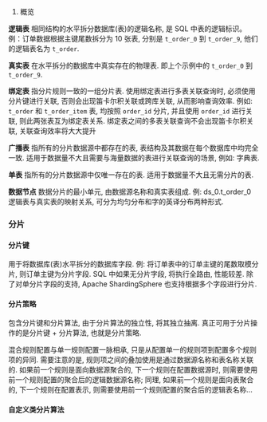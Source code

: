1. 概览

**逻辑表**
相同结构的水平拆分数据库(表)的逻辑名称, 是 SQL 中表的逻辑标识。例：订单数据根据主键尾数拆分为 10 张表, 分别是 `t_order_0` 到 `t_order_9`, 他们的逻辑表名为 `t_order`.

**真实表**
在水平拆分的数据库中真实存在的物理表. 即上个示例中的 `t_order_0` 到 `t_order_9`.

**绑定表**
指分片规则一致的一组分片表. 使用绑定表进行多表关联查询时, 必须使用分片键进行关联, 否则会出现笛卡尔积关联或跨库关联, 从而影响查询效率. 例如: `t_order` 和 `t_order_item` 表, 均按照 `order_id` 分片, 并且使用 `order_id` 进行关联, 则此两张表互为绑定表关系. 绑定表之间的多表关联查询不会出现笛卡尔积关联, 关联查询效率将大大提升

**广播表**
指所有的分片数据源中都存在的表, 表结构及其数据在每个数据库中均完全一致. 适用于数据量不大且需要与海量数据的表进行关联查询的场景, 例如: 字典表.

**单表**
指所有的分片数据源中仅唯一存在的表. 适用于数据量不大且无需分片的表.

**数据节点**
数据分片的最小单元, 由数据源名称和真实表组成. 例: ds_0.t_order_0 逻辑表与真实表的映射关系, 可分为均匀分布和字的英译分布两种形式.

### 分片
#### 分片键
用于将数据库(表)水平拆分的数据库字段. 例: 将订单表中的订单主键的尾数取模分片, 则订单主键为分片字段. SQL 中如果无分片字段, 将执行全路由, 性能较差. 除了对单分片字段的支持, Apache ShardingSphere 也支持根据多个字段进行分片.

#### 分片策略
包含分片键和分片算法, 由于分片算法的独立性, 将其独立抽离. 真正可用于分片操作的是分片键 + 分片算法, 也就是分片策略.

混合规则配置与单一规则配置一脉相承, 只是从配置单一的规则项到配置多个规则项的异同.
需要注意的是, 规则项之间的叠加使用是通过数据源名称和表名称关联的. 如果前一个规则是面向数据源聚合的, 下一个规则在配置数据源时, 则需要使用前一个规则配置的聚合后的逻辑数据源名称; 同理, 如果前一个规则是面向表聚合的, 下一个规则在配置表示, 则需要使用前一个规则配置的聚合后的逻辑表名称...

#### 自定义类分片算法
